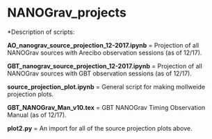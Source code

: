 # NANOGrav_projects
*Description of scripts:

**AO_nanograv_source_projection_12-2017.ipynb** = Projection of all NANOGrav sources with Arecibo observation sessions (as of 12/17).

**GBT_nanograv_source_projection_12-2017.ipynb** = Projection of all NANOGrav sources with GBT observation sessions (as of 12/17).

**source_projection_plot.ipynb** = General script for making mollweide projection plots.

**GBT_NANOGrav_Man_v10.tex** = GBT NANOGrav Timing Observation Manual (as of 12/17).

**plot2.py** = An import for all of the source projection plots above.


